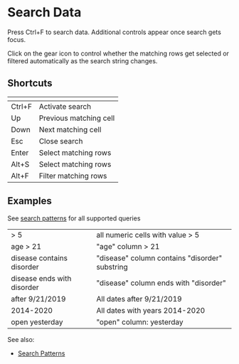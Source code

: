 <!-- TITLE: Search Data -->
<!-- SUBTITLE: -->

# Search Data

Press Ctrl+F to search data. Additional controls appear once search gets focus.
  
Click on the gear icon to control whether the matching rows get selected or filtered
automatically as the search string changes.

##  Shortcuts

| []()        |                        |
|-------------|------------------------|
| Ctrl+F      | Activate search        |
| Up          | Previous matching cell |
| Down        | Next matching cell     |
| Esc         | Close search           |
| Enter       | Select matching rows   |
| Alt+S       | Select matching rows   |
| Alt+F       | Filter matching rows   |

## Examples

See [search patterns](data-search-patterns.md) for all supported queries

|                             |       |
|-----------------------------|-------|
| > 5                         | all numeric cells with value > 5    |
| age > 21                    | "age" column > 21   | 
| disease contains disorder   | "disease" column contains "disorder" substring | 
| disease ends with  disorder | "disease" column ends with "disorder"  | 
| after 9/21/2019             | All dates after 9/21/2019  |
| 2014-2020                   | All dates with years 2014-2020  |
| open yesterday              | "open" column: yesterday  |

See also:
* [Search Patterns](data-search-patterns.md)
